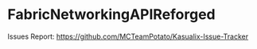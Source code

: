 # FabricNetworkingAPIReforged
Issues Report: https://github.com/MCTeamPotato/Kasualix-Issue-Tracker

